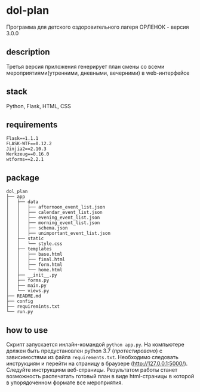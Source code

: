 # dol-plan
Программа для детского оздоровительного лагеря ОРЛЕНОК - версия 3.0.0

## description
Третья версия приложения генерирует план смены со всеми мероприятиями(утренними, дневными, вечерними) в web-интерфейсе 

## stack 
Python, Flask, HTML, CSS

## requirements

```
Flask==1.1.1
FLASK-WTF==0.12.2
Jinjia2==2.10.3
Werkzeug==0.16.0
wtforms==2.2.1
```

## package

```
dol_plan
├── app
│   ├── data
│   │   ├── afternoon_event_list.json
│   │   ├── calendar_event_list.json
│   │   ├── evening_event_list.json
│   │   ├── morning_event_list.json
│   │   ├── schema.json
│   │   ├── unimportant_event_list.json
│   ├── static
│   │   └── style.css
│   ├── templates
│   │   ├── base.html
│   │   ├── final.html
│   │   ├── form.html
│   │   └── home.html
│   ├── __init__.py
│   ├── forms.py
│   ├── main.py
│   └── views.py
├── README.md
├── config
├── requiremints.txt
└── run.py
```

## how to use
Cкрипт запускается инлайн-командой ```python app.py```. На компьютере должен быть предустановлен python 3.7 (*протестировано*) с зависимостями из файла `requirements.txt`. Необходимо следовать инструкциям и перейти на страницу в браузере (http://127.0.0.1:5000/). Следуйте инструкциям веб-страницы. Результатом работы станет возможность распечатать готовый план в виде html-страницы в которой в упорядоченном формате все мероприятия.
